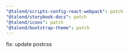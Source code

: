 ```yaml
---
"@talend/scripts-config-react-webpack": patch
"@talend/storybook-docs": patch
"@talend/icons": patch
"@talend/bootstrap-theme": patch
---
```


fix: update postcss
